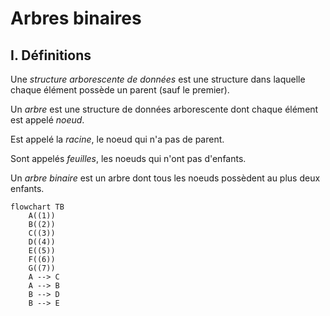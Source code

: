 # Arbres binaires

## I. Définitions

Une *structure arborescente de données* est une structure dans laquelle chaque élément possède un parent (sauf le premier). 

Un *arbre* est une structure de données arborescente dont chaque élément est appelé *noeud*.

Est appelé la *racine*, le noeud qui n'a pas de parent.

Sont appelés *feuilles*, les noeuds qui n'ont pas d'enfants.

Un *arbre binaire* est un arbre dont tous les noeuds possèdent au plus deux enfants.

```mermaid
flowchart TB
    A((1))
    B((2))
    C((3))
    D((4))
    E((5))
    F((6))
    G((7))
    A --> C
    A --> B
    B --> D
    B --> E
```